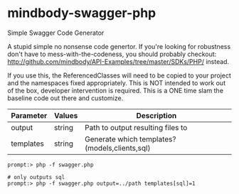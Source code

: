 # mindbody-swagger-php
Simple Swagger Code Generator

A stupid simple no nonsense code genertor. If you're looking for robustness don't have to mess-with-the-codeness, you should probably checkout: http://github.com/mindbody/API-Examples/tree/master/SDKs/PHP/ instead.

If you use this, the ReferencedClasses will need to be copied to your project and the 
namespaces fixed appropriately. This is NOT intended to work out of the box, developer
intervention is required. This is a ONE time slam the baseline code out there and customize.

|Parameter|Values|Description|
|---|---|---|
|output|string|Path to output resulting files to|
|templates|string|Generate which templates? (models,clients,sql)|

```
prompt:> php -f swagger.php

# only outputs sql
prompt:> php -f swagger.php output=../path templates[sql]=1
```
